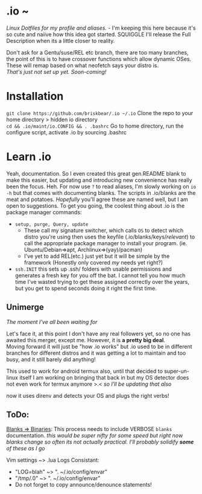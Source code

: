 # .io ~
_Linux Dotfiles for my profile and aliases._ - I'm keeping this here because it's so cute
 and naiive how this idea got started.
SQUIGGLE
I'll release the Full Description when its a little closer to reality.  

Don't ask for a Gentu/suse/REL etc branch, there are too many branches, the point of this
 is to have crossover functions which allow dynamic OSes.  
These will remap based on what neofetch says your distro is.  
_That's just not set up yet. Soon-coming!_

# Installation

`git clone https://github.com/briskbear/.io ~/.io` Clone the repo to your home directory >
hidden io directory  
`cd && .io/maint/io.CONFIG && . .bashrc` Go to home directory, run the configure script, 
activate .io by sourcing .bashrc

# Learn .io

Yeah, documentation. So I even created this great gen.README blank to make this easier, but
updating and introducing new convenience has really been the focus. Heh. For now use `?` 
to read aliases, I'm slowly working on `io -h` but that comes with documenting blanks. The 
scripts in .io/blanks are the meat and potatoes. _Hopefully_ you'll agree these are named 
well, but I am open to suggestions. To get you going, the coolest thing about .io is the 
package manager commands:  
  - `setup, purge, Query, update`  
    - These call my signature switcher, which calls `OS` to detect which distro you're using
    then uses the keyfile (.io/blanks/keys/_relevant_) to call the appropriate package 
    manager to install your program. (ie. Ubuntu/Debian=>apt, Archlinux=>(yay)/pacman)  
    - I've yet to add REL(etc.) just yet but it will be simple by the framework (Honestly only 
    covered _my_ needs yet right?)  
  - `ssh.INIT` this sets up .ssh/ folders with usable permissions and generates a fresh key
  for you off the bat. I cannot tell you how much time I've wasted trying to get these assigned
  correctly over the years, but you get to spend seconds doing it right the first time.

## Unimerge  
_The moment I've all been waiting for_

Let's face it, at this point I don't have any real followers yet, so no one has awaited 
this merger, except me. However, it is __a pretty big deal__.  
Moving forward it will just be "how .io works" but .io used to be in different branches 
for different distros and it was getting a lot to maintain and too busy, and it still 
barely did anything!

This used to work for android termux also, until that decided to super-un-linux itself
I am working on bringing that back in but my OS detector does not even work for termux
anymore >.< _so I'll be updating that also_

now it uses direnv and detects your OS and plugs the right verbs! 

## ToDo:  
[Blanks => Binaries](https://www.simplified.guide/bash/compile-script "Compile Bash Script"): This process needs to include VERBOSE `blanks` documentation.
_this would be super nifty for some speed but right now blanks change so often its not 
actually practical. I'll probably solidify __some__ of these as I go_

Vim settings ~> .lua
Logs Consistant:  
 - "LOG=blah" ~> ". ~/.io/config/envar"  
 - "/tmp/.0" ~> ". ~/.io/config/envar"  
 - Do not forget to copy announce/denounce statements!  
